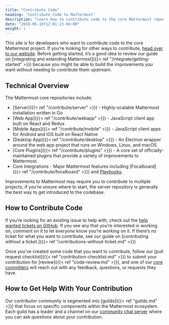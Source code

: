 ```yaml
---
title: "Contribute Code"
heading: "Contribute Code to Mattermost"
description: "Learn how to contribute code to the core Mattermost repositories."
date: "2018-05-19T12:01:23-04:00"
weight: 1
---
```


This site is for developers who want to contribute code to the core Mattermost project. If you’re looking for other ways to contribute, [head over to our website](https://mattermost.com/contribute/). Before getting started, it’s a good idea to review our guide on [integrating and extending Mattermost]({{< ref "/integrate/getting-started" >}}) because you might be able to build the improvements you want without needing to contribute them upstream.


## Technical Overview

The Mattermost core repositories include:
* [Server]({{< ref "/contribute/server" >}}) - Highly-scalable Mattermost installation written in Go
* [Web App]({{< ref "/contribute/webapp" >}}) - JavaScript client app built on React and Redux
* [Mobile Apps]({{< ref "/contribute/mobile" >}}) - JavaScript client apps for Android and iOS built on React Native
* [Desktop App]({{< ref "/contribute/desktop" >}}) - An Electron wrapper around the web app project that runs on Windows, Linux, and macOS
* [Core Plugins]({{< ref "/contribute/plugins" >}}) - A core set of officially-maintained plugins that provide a variety of improvements to Mattermost.
* Core Integrations - Major Mattermost features including [Focalboard]({{< ref "/contribute/focalboard" >}}) and [Playbooks](https://github.com/mattermost/mattermost-plugin-playbooks).

Improvements to Mattermost may require you to contribute to multiple projects; if you’re unsure where to start, the server repository is generally the best way to get introduced to the codebase.


## How to Contribute Code

If you’re looking for an existing issue to help with, check out the [help wanted tickets on GitHub](https://mattermost.com/pl/help-wanted). If you see any that you’re interested in working on, comment on it to let everyone know you’re working on it. If there’s no ticket for what you want to contribute, see our guide on [contributing without a ticket.]({{< ref "contributions-without-ticket.md" >}})

Once you’ve created some code that you want to contribute, follow our [pull request checklist]({{< ref "contribution-checklist.md" >}}) to submit your contribution for [review]({{< ref "code-review.md" >}}), and one of our [core committers](core-committers/) will reach out with any feedback, questions, or requests they have.


## How to Get Help With Your Contribution

Our contributor community is segmented into [guilds]({{< ref "guilds.md" >}}) that focus on specific components within the Mattermost ecosystem. Each guild has a leader and a channel on our [community chat server](https://docs.mattermost.com/guides/community-chat.html) where you can ask questions about your contribution.
